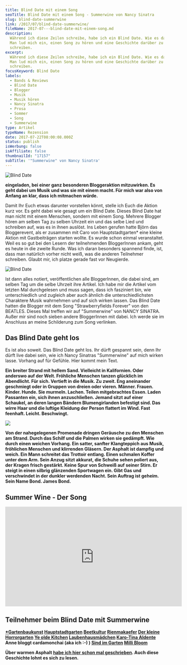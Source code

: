 ```yaml
---
title: Blind Date mit einem Song
seoTitle: Blind Date mit einem Song - Summerwine von Nancy Sinatra
slug: blind-date-summerwine
link: /2017/07/blind-date-summerwine/
fileName: 2017-07---blind-date-mit-einem-song.md
description:
  Während ich diese Zeilen schreibe, habe ich ein Blind Date. Wie es dazu kam?
  Man lud mich ein, einen Song zu hören und eine Geschichte darüber zu
  schreiben.
excerpt:
  Während ich diese Zeilen schreibe, habe ich ein Blind Date. Wie es dazu kam?
  Man lud mich ein, einen Song zu hören und eine Geschichte darüber zu
  schreiben.
focusKeyword: Blind Date
labels:
  - Bands & Reviews
  - Blind Date
  - Blogger
  - Musik
  - Musik hören
  - Nancy Sinatra
  - Prosa
  - Sommer
  - Song
  - Summerwine
type: Artikel
typeName: Rezension
date: 2017-07-22T08:00:08.000Z
status: publish
isWerbung: false
isAffiliate: false
thumbnailId: "17157"
subTitle: '"Summerwine" von Nancy Sinatra'
---
```


![Blind Date](http://cardamonchai.com/wp-content/uploads/2017/07/16153910860_3c6733963e_z-640x480.jpg)

<strong> eingeladen, bei einer ganz besonderen Bloggeraktion mitzuwirken. Es
geht dabei um Musik und was sie mit einem macht. Für mich war also von Anfang an
klar, dass ich mitmachen würde. </strong>

Damit Ihr Euch etwas darunter vorstellen könnt, stelle ich Euch die Aktion kurz
vor. Es geht dabei wie gesagt um ein Blind Date. Dieses Blind Date hat man nicht
mit einem Menschen, sondern mit einem Song. Mehrere Blogger hören am selben Tag
zu selben Uhrzeit ein und das selbe Lied und schreiben auf, was es in ihnen
auslöst. Ins Leben gerufen hatte Björn das Bloggerevent, als er zusammen mit
Caro von Hauptstadtgarten\* eine kleine Aktion mit Gastbeiträgen starten wollte.
Es wurde schon einmal veranstaltet. Weil es so gut bei den Lesern der
teilnehmenden BloggerInnen ankam, geht es heute in die zweite Runde. Was ich
daran besonders spannend finde, ist, dass man natürlich vorher nicht weiß, was
die anderen Teilnehmer schreiben. Glaubt mir, ich platze gerade fast vor
Neugierde.

![Blind Date](http://cardamonchai.com/wp-content/uploads/2017/07/16339546391_634f708ef3_z-640x427.jpg)

Ist dann alles notiert, veröffentlichen alle BloggerInnen, die dabei sind, am
selben Tag um die selbe Uhrzeit ihre Artikel. Ich habe mir die Artikel vom
letzten Mal durchgelesen und muss sagen, dass ich fasziniert bin, wie
unterschiedlich und zugleich aber auch ähnlich die unterschiedlichsten
Charaktere Musik wahrnehmen und auf sich wirken lassen. Das Blind Date hatten
die Blogger mit dem Song "Strawberryfields Forever" von den BEATLES. Dieses Mal
treffen wir auf "Summerwine" von NANCY SINATRA. Außer mir sind noch sieben
andere BloggerInnen mit dabei. Ich werde sie im Anschluss an meine Schilderung
zum Song verlinken.

## Das Blind Date geht los

Es ist also soweit. Das Blind Date geht los. Ihr dürft gespannt sein, denn Ihr
dürft live dabei sein, wie ich Nancy Sinatras "Summerwine" auf mich wirken
lasse. Vorhang auf für Gefühle. Hier kommt mein Text.

<strong>Ein breiter Strand mit hellem Sand. Vielleicht in Kalifornien. Oder
anderswo auf der Welt. Fröhliche Menschen tanzen glücklich im Abendlicht. Für
sich. Vertieft in die Musik. Zu zweit. Eng aneinander geschmiegt oder in Gruppen
von dreien oder vieren. Männer. Frauen. Kinder. Hunde. Sie murmeln. Lachen.
Teilen mitgebrachtes Essen. Laden Passanten ein, sich ihnen anzuschließen.
</strong><strong>Jemand sitzt auf einer Schaukel, an deren langen Bändern
Blumengirlanden befestigt sind. Das wirre Haar und die luftige Kleidung der
Person flattert im Wind. Fast feenhaft. Leicht. Beschwingt. </strong>

![](http://cardamonchai.com/wp-content/uploads/2017/07/16339551251_a0008bf3fa_z-640x427.jpg)

<strong>

<strong>Von der nahegelegenen Promenade dringen Geräusche zu den Menschen am
Strand. Durch das Schilf und die Palmen wirken sie gedämpft. Wie durch einen
weichen Vorhang. Ein satter, sanfter Klangteppich aus Musik, fröhlichen Menschen
und klirrenden Gläsern. Der Asphalt ist dampfig und weich. Ein Mann schreitet
das Trottoir entlang. Einen schmalen Koffer unter dem Arm. Sein Anzug sitzt
akkurat, die Schuhe sehen poliert aus, der Kragen frisch gestärkt. Keine Spur
von Schweiß auf seiner Stirn. Er steigt in einen silbrig glänzenden Sportwagen
ein. Gibt Gas und verschwindet in der dunkler werdenden Nacht. Sein Auftrag ist
geheim. Sein Name Bond. James Bond.</strong>

## Summer Wine - Der Song

<iframe src="https://www.youtube.com/embed/UH800q8qQsg" width="560" height="315" frameborder="0" allowfullscreen="allowfullscreen"></iframe>

## Teilnehmer beim Blind Date mit Summerwine

<a href="https://gartenbaukunst.wordpress.com/" target="_blank" rel="noopener">\*Gartenbaukunst</a>
<a href="https://www.hauptstadtgarten.de/" target="_blank" rel="noopener">Hauptstadtgarten</a>
<a href="https://www.beetkultur.de/" target="_blank" rel="noopener">Beetkultur</a>
<a href="https://rienmakaefer.com/" target="_blank" rel="noopener">Rienmakaefer</a>
<a href="http://der-kleine-horror-garten.de/" target="_blank" rel="noopener">Der
kleine Horrorgarten</a>
<a href="http://yeoldekitchen.com/" target="_blank" rel="noopener">Ye olde
Kitchen</a>
<a href="https://laubenhausmaedchen.wordpress.com/" target="_blank" rel="noopener">Laubenhausmädchen</a>
<a href="https://karotinasblog.wordpress.com/" target="_blank" rel="noopener">Karo-Tina
Aldente</a> Anne bloggt cardamonchai (aka ich :-) )
<a href="https://sindimgarten.wordpress.com/" target="_blank" rel="noopener">Sind
im Garten</a>
<a href="http://millibloom.com/" target="_blank" rel="noopener">Milli Bloom</a>

Über warmen Asphalt
<a href="http://cardamonchai.com/2012/03/sonnentraenen/" target="_blank" rel="noopener">habe
ich hier schon mal geschrieben</a>. Auch diese Geschichte lohnt es sich zu
lesen.
